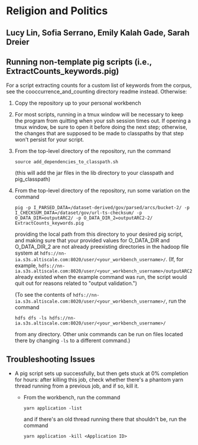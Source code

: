 # Religion and Politics
## Lucy Lin, Sofia Serrano, Emily Kalah Gade, Sarah Dreier

## Running non-template pig scripts (i.e., ExtractCounts_keywords.pig)

For a script extracting counts for a custom list of keywords from the corpus, see the cooccurrence_and_counting directory readme instead. Otherwise:

1. Copy the repository up to your personal workbench

2. For most scripts, running in a tmux window will be necessary to keep the program from quitting when your ssh session times out. If opening a tmux window, be sure to open it before doing the next step; otherwise, the changes that are supposed to be made to classpaths by that step won't persist for your script.

3. From the top-level directory of the repository, run the command

   ```
   source add_dependencies_to_classpath.sh
   ```

   (this will add the jar files in the lib directory to your classpath and pig_classpath)

4. From the top-level directory of the repository, run some variation on the command

   ```
   pig -p I_PARSED_DATA=/dataset-derived/gov/parsed/arcs/bucket-2/ -p I_CHECKSUM_DATA=/dataset/gov/url-ts-checksum/ -p O_DATA_DIR=outputARC2/ -p O_DATA_DIR_2=outputARC2-2/ ExtractCounts_keywords.pig
   ```

   providing the local path from this directory to your desired pig script, and making sure that your provided values for O_DATA_DIR and O_DATA_DIR_2 are not already preexisting directories in the hadoop file system at `hdfs://nn-ia.s3s.altiscale.com:8020/user/<your_workbench_username>/`. (If, for example, `hdfs://nn-ia.s3s.altiscale.com:8020/user/<your_workbench_username>/outputARC2` already existed when the example command was run, the script would quit out for reasons related to "output validation.")
   
   (To see the contents of `hdfs://nn-ia.s3s.altiscale.com:8020/user/<your_workbench_username>/`, run the command
   
   ```
   hdfs dfs -ls hdfs://nn-ia.s3s.altiscale.com:8020/user/<your_workbench_username>/
   ``` 
   
   from any directory. Other unix commands can be run on files located there by changing `-ls` to a different command.)
   
## Troubleshooting Issues

* A pig script sets up successfully, but then gets stuck at 0% completion for hours: after killing this job, check whether there's a phantom yarn thread running from a previous job, and if so, kill it.

   * From the workbench, run the command 
   
     ```
     yarn application -list
     ```
     and if there's an old thread running there that shouldn't be, run the command
     ```
     yarn application -kill <Application ID>
     ```